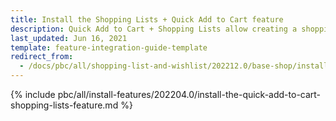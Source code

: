 ```yaml
---
title: Install the Shopping Lists + Quick Add to Cart feature
description: Quick Add to Cart + Shopping Lists allow creating a shopping list to buy products. This guide describes how to integrate this feature into your project.
last_updated: Jun 16, 2021
template: feature-integration-guide-template
redirect_from:
  - /docs/pbc/all/shopping-list-and-wishlist/202212.0/base-shop/install-and-upgrade/install-the-shopping-lists-quick-add-to-cart-feature.html
---
```

{% include pbc/all/install-features/202204.0/install-the-quick-add-to-cart-shopping-lists-feature.md %} <!-- To edit, see /_includes/pbc/all/install-features/202204.0/install-the-quick-add-to-cart-shopping-lists-feature.md -->
